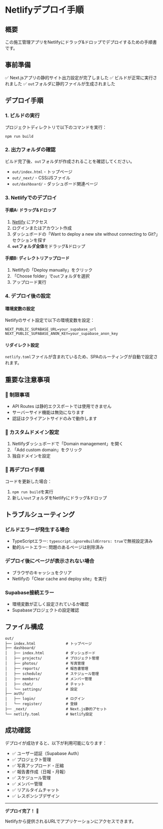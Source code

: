 # Netlifyデプロイ手順

## 概要
この施工管理アプリをNetlifyにドラッグ&ドロップでデプロイするための手順書です。

## 事前準備
✅ Next.jsアプリの静的サイト出力設定が完了しました
✅ ビルドが正常に実行されました
✅ `out`フォルダに静的ファイルが生成されました

## デプロイ手順

### 1. ビルドの実行
プロジェクトディレクトリで以下のコマンドを実行：
```bash
npm run build
```

### 2. 出力フォルダの確認
ビルド完了後、`out`フォルダが作成されることを確認してください。
- `out/index.html` - トップページ
- `out/_next/` - CSS/JSファイル
- `out/dashboard/` - ダッシュボード関連ページ

### 3. Netlifyでのデプロイ

#### 手順A: ドラッグ&ドロップ
1. [Netlify](https://netlify.com) にアクセス
2. ログインまたはアカウント作成
3. ダッシュボードの「Want to deploy a new site without connecting to Git?」セクションを探す
4. **`out`フォルダ全体**をドラッグ&ドロップ

#### 手順B: ディレクトリアップロード
1. Netlifyの「Deploy manually」をクリック
2. 「Choose folder」で`out`フォルダを選択
3. アップロード実行

### 4. デプロイ後の設定

#### 環境変数の設定
Netlifyのサイト設定で以下の環境変数を設定：
```
NEXT_PUBLIC_SUPABASE_URL=your_supabase_url
NEXT_PUBLIC_SUPABASE_ANON_KEY=your_supabase_anon_key
```

#### リダイレクト設定
`netlify.toml`ファイルが含まれているため、SPAのルーティングが自動で設定されます。

## 重要な注意事項

### 🚨 制限事項
- API Routes は静的エクスポートでは使用できません
- サーバーサイド機能は無効になります
- 認証はクライアントサイドのみで動作します

### 🔧 カスタムドメイン設定
1. Netlifyダッシュボードで「Domain management」を開く
2. 「Add custom domain」をクリック
3. 独自ドメインを設定

### 🔄 再デプロイ手順
コードを更新した場合：
1. `npm run build`を実行
2. 新しい`out`フォルダをNetlifyにドラッグ&ドロップ

## トラブルシューティング

### ビルドエラーが発生する場合
- TypeScriptエラー: `typescript.ignoreBuildErrors: true`で無視設定済み
- 動的ルートエラー: 問題のあるページは削除済み

### デプロイ後にページが表示されない場合
- ブラウザのキャッシュをクリア
- Netlifyの「Clear cache and deploy site」を実行

### Supabase接続エラー
- 環境変数が正しく設定されているか確認
- Supabaseプロジェクトの設定確認

## ファイル構成
```
out/
├── index.html              # トップページ
├── dashboard/
│   ├── index.html          # ダッシュボード
│   ├── projects/           # プロジェクト管理
│   ├── photos/             # 写真管理  
│   ├── reports/            # 報告書管理
│   ├── schedule/           # スケジュール管理
│   ├── members/            # メンバー管理
│   ├── chat/               # チャット
│   └── settings/           # 設定
├── auth/
│   ├── login/              # ログイン
│   └── register/           # 登録
├── _next/                  # Next.js静的アセット
└── netlify.toml            # Netlify設定
```

## 成功確認
デプロイが成功すると、以下が利用可能になります：
- ✅ ユーザー認証（Supabase Auth）
- ✅ プロジェクト管理
- ✅ 写真アップロード・圧縮
- ✅ 報告書作成（日報・月報）
- ✅ スケジュール管理
- ✅ メンバー管理
- ✅ リアルタイムチャット
- ✅ レスポンシブデザイン

---
**デプロイ完了！** 🎉

Netlifyから提供されるURLでアプリケーションにアクセスできます。